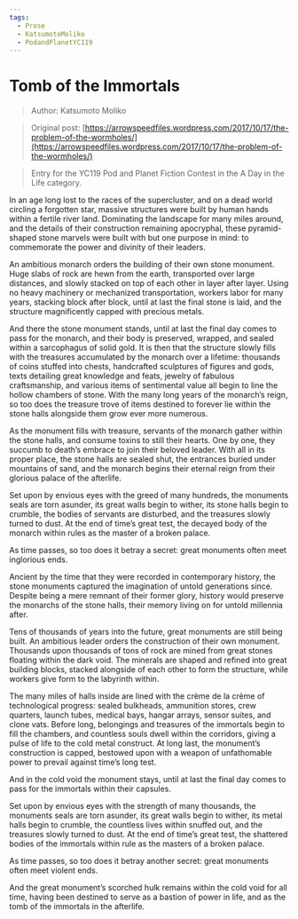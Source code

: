 ```yaml
---
tags:
  - Prose
  - KatsumotoMoliko
  - PodandPlanetYC119
---
```


# Tomb of the Immortals

> Author: Katsumoto Moliko

> Original post: [https://arrowspeedfiles.wordpress.com/2017/10/17/the-problem-of-the-wormholes/](https://arrowspeedfiles.wordpress.com/2017/10/17/the-problem-of-the-wormholes/)

> Entry for the YC119 Pod and Planet Fiction Contest in the A Day in the Life category.


 In an age long lost to the races of the supercluster, and on a dead world circling a forgotten star, massive structures were built by human hands within a fertile river land. Dominating the landscape for many miles around, and the details of their construction remaining apocryphal, these pyramid-shaped stone marvels were built with but one purpose in mind: to commemorate the power and divinity of their leaders.

An ambitious monarch orders the building of their own stone monument. Huge slabs of rock are hewn from the earth, transported over large distances, and slowly stacked on top of each other in layer after layer. Using no heavy machinery or mechanized transportation, workers labor for many years, stacking block after block, until at last the final stone is laid, and the structure magnificently capped with precious metals.

And there the stone monument stands, until at last the final day comes to pass for the monarch, and their body is preserved, wrapped, and sealed within a sarcophagus of solid gold.
It is then that the structure slowly fills with the treasures accumulated by the monarch over a lifetime: thousands of coins stuffed into chests, handcrafted sculptures of figures and gods, texts detailing great knowledge and feats, jewelry of fabulous craftsmanship, and various items of sentimental value all begin to line the hollow chambers of stone. With the many long years of the monarch’s reign, so too does the treasure trove of items destined to forever lie within the stone halls alongside them grow ever more numerous.

As the monument fills with treasure, servants of the monarch gather within the stone halls, and consume toxins to still their hearts. One by one, they succumb to death’s embrace to join their beloved leader. With all in its proper place, the stone halls are sealed shut, the entrances buried under mountains of sand, and the monarch begins their eternal reign from their glorious palace of the afterlife.

Set upon by envious eyes with the greed of many hundreds, the monuments seals are torn asunder, its great walls begin to wither, its stone halls begin to crumble, the bodies of servants are disturbed, and the treasures slowly turned to dust. At the end of time’s great test, the decayed body of the monarch within rules as the master of a broken palace.

As time passes, so too does it betray a secret: great monuments often meet inglorious ends.

Ancient by the time that they were recorded in contemporary history, the stone monuments captured the imagination of untold generations since. Despite being a mere remnant of their former glory, history would preserve the monarchs of the stone halls, their memory living on for untold millennia after.

Tens of thousands of years into the future, great monuments are still being built.
An ambitious leader orders the construction of their own monument. Thousands upon thousands of tons of rock are mined from great stones floating within the dark void. The minerals are shaped and refined into great building blocks, stacked alongside of each other to form the structure, while workers give form to the labyrinth within.

The many miles of halls inside are lined with the crème de la crème of technological progress: sealed bulkheads, ammunition stores, crew quarters, launch tubes, medical bays, hangar arrays, sensor suites, and clone vats. Before long, belongings and treasures of the immortals begin to fill the chambers, and countless souls dwell within the corridors, giving a pulse of life to the cold metal construct. At long last, the monument’s construction is capped, bestowed upon with a weapon of unfathomable power to prevail against time’s long test.

And in the cold void the monument stays, until at last the final day comes to pass for the immortals within their capsules.

Set upon by envious eyes with the strength of many thousands, the monuments seals are torn asunder, its great walls begin to wither, its metal halls begin to crumble, the countless lives within snuffed out, and the treasures slowly turned to dust. At the end of time’s great test, the shattered bodies of the immortals within rule as the masters of a broken palace.

As time passes, so too does it betray another secret: great monuments often meet violent ends.

And the great monument’s scorched hulk remains within the cold void for all time, having been destined to serve as a bastion of power in life, and as the tomb of the immortals in the afterlife.